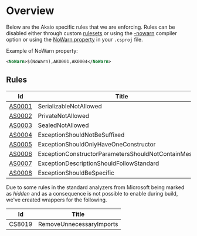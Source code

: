 # Overview

Below are the Aksio specific rules that we are enforcing.
Rules can be disabled either through custom [rulesets](https://docs.microsoft.com/en-us/visualstudio/code-quality/how-to-create-a-custom-rule-set)
or using the [-nowarn](https://docs.microsoft.com/en-us/dotnet/csharp/language-reference/compiler-options/nowarn-compiler-option) compiler option or using the
[NoWarn property](https://docs.microsoft.com/en-us/visualstudio/msbuild/common-msbuild-project-properties?view=vs-2019) in your `.csproj` file.

Example of NoWarn property:

```xml
<NoWarn>$(NoWarn),AK0001,AK0004</NoWarn>
```

## Rules

| Id | Title |
| --- | ----- |
| [AS0001](./AS0001.md) | SerializableNotAllowed |
| [AS0002](./AS0002.md) | PrivateNotAllowed |
| [AS0003](./AS0003.md) | SealedNotAllowed |
| [AS0004](./AS0004.md) | ExceptionShouldNotBeSuffixed |
| [AS0005](./AS0005.md) | ExceptionShouldOnlyHaveOneConstructor |
| [AS0006](./AS0006.md) | ExceptionConstructorParametersShouldNotContainMessage |
| [AS0007](./AS0007.md) | ExceptionDescriptionShouldFollowStandard |
| [AS0008](./AS0008.md) | ExceptionShouldBeSpecific |

Due to some rules in the standard analyzers from Microsoft being marked as
*hidden* and as a consequence is not possible to enable during build, we've
created wrappers for the following.

| Id | Title |
| --- | ----- |
| CS8019 | RemoveUnnecessaryImports |
